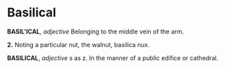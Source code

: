 # Basilical

**BASIL'ICAL**, _adjective_ Belonging to the middle vein of the arm.

**2.** Noting a particular nut, the walnut, basilica nux.

**BASILICAL**, _adjective_ s as z. In the manner of a public edifice or cathedral.